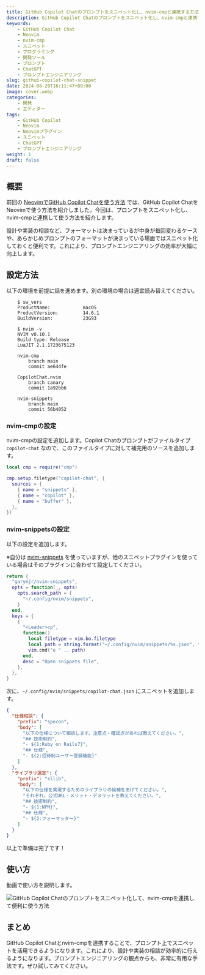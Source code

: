 ```yaml
---
title: GitHub Copilot Chatのプロンプトをスニペット化し、nvim-cmpと連携する方法
description: GitHub Copilot Chatのプロンプトをスニペット化し、nvim-cmpと連携する具体的な方法を紹介します。Neovimでの開発効率を向上させる設定手順を解説します。
keywords:
    - GitHub Copilot Chat
    - Neovim
    - nvim-cmp
    - スニペット
    - プログラミング
    - 開発ツール
    - プロンプト
    - ChatGPT
    - プロンプトエンジニアリング
slug: github-copilot-chat-snippet
date: 2024-08-20T16:11:47+09:00
image: cover.webp
categories:
    - 開発
    - エディター
tags: 
    - GitHub Copilot
    - Neovim
    - Neovimプラグイン
    - スニペット
    - ChatGPT
    - プロンプトエンジニアリング
weight: 1
draft: false
---
```


## 概要

前回の [NeovimでGitHub Copilot Chatを使う方法](../github-copilot-chat-nvim) では、GitHub Copilot ChatをNeovimで使う方法を紹介しました。今回は、プロンプトをスニペット化し、nvim-cmpと連携して使う方法を紹介します。

設計や実装の相談など、フォーマットは決まっているが中身が毎回変わるケースや、あらかじめプロンプトのフォーマットが決まっている場面ではスニペット化しておくと便利です。これにより、プロンプトエンジニアリングの効率が大幅に向上します。

## 設定方法

以下の環境を前提に話を進めます。別の環境の場合は適宜読み替えてください。

        $ sw_vers
        ProductName:            macOS
        ProductVersion:         14.6.1
        BuildVersion:           23G93
        
        $ nvim -v
        NVIM v0.10.1
        Build type: Release
        LuaJIT 2.1.1723675123
        
        nvim-cmp
            branch main
            commit ae644fe
        
        CopilotChat.nvim
            branch canary
            commit 1a92bb6
        
        nvim-snippets
            branch main
            commit 56b4052

### nvim-cmpの設定

nvim-cmpの設定を追加します。Copilot Chatのプロンプトがファイルタイプ `copilot-chat` なので、このファイルタイプに対して補完用のソースを追加します。

```lua
local cmp = require("cmp")

cmp.setup.filetype("copilot-chat", {
  sources = {
    { name = "snippets" },
    { name = "copilot" },
    { name = "buffer" },
  },
})
```

### nvim-snippetsの設定

以下の設定を追加します。

※自分は [nvim-snippets](https://github.com/garymjr/nvim-snippets) を使っていますが、他のスニペットプラグインを使っている場合はそのプラグインに合わせて設定してください。

```lua
return {
  "garymjr/nvim-snippets",
  opts = function(_, opts)
    opts.search_path = {
      "~/.config/nvim/snippets",
    }
  end,
  keys = {
    {
      "<Leader>cp",
      function()
        local filetype = vim.bo.filetype
        local path = string.format("~/.config/nvim/snippets/%s.json", filetype)
        vim.cmd("e " .. path)
      end,
      desc = "Open snippets file",
    },
  },
}
```

次に、`~/.config/nvim/snippets/copilot-chat.json` にスニペットを追加します。

```json
{
  "仕様相談": {
    "prefix": "specon",
    "body": [
      "以下の仕様について相談します。注意点・確認点があれば教えてください。",
      "## 技術制約",
      "- ${1:Ruby on Rails7}",
      "## 仕様",
      "- ${2:招待制ユーザー登録機能}"
    ]
  },
  "ライブラリ選定": {
    "prefix": "sllib",
    "body": [
      "以下の仕様を実現するためのライブラリの候補をあげてください。",
      "それぞれ、公式URL・メリット・デメリットを教えてください。",
      "## 技術制約",
      "- ${1:NPM}",
      "## 仕様",
      "- ${2:フォーマッター}"
    ]
  }
}
```

以上で準備は完了です！

## 使い方

動画で使い方を説明します。

![GitHub Copilot Chatのプロンプトをスニペット化して、nvim-cmpを連携して便利に使う方法](try-snippet.gif)

## まとめ

GitHub Copilot Chatとnvim-cmpを連携することで、プロンプト上でスニペットを活用できるようになります。これにより、設計や実装の相談が効率的に行えるようになります。プロンプトエンジニアリングの観点からも、非常に有用な手法です。ぜひ試してみてください。
